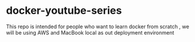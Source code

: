 # docker-youtube-series
This repo is intended for people who want to learn docker from scratch , we will be using AWS and MacBook local as out deployment environment

